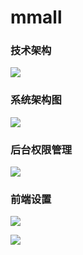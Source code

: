 # mmall

### 技术架构
![](https://images.cnblogs.com/cnblogs_com/windyCoding/1785595/o_2006111453312020-06-06_163033.png)

### 系统架构图
![](https://images.cnblogs.com/cnblogs_com/windyCoding/1785595/o_2006111455522020-06-06_163135.png)

### 后台权限管理
![](https://images.cnblogs.com/cnblogs_com/windyCoding/1785595/o_200611145600%E6%9D%83%E9%99%90%E7%AE%A1%E7%90%86.png)

### 前端设置
![](https://images.cnblogs.com/cnblogs_com/windyCoding/1785595/o_200611145713vue%E6%96%87%E4%BB%B6%E5%A4%B9%E4%BB%8B%E7%BB%8D.png)

![](https://images.cnblogs.com/cnblogs_com/windyCoding/1785595/o_200611145721vue%E8%B7%AF%E7%94%B1%E8%AE%BE%E7%BD%AE.png)


